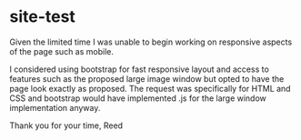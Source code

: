# site-test

Given the limited time I was unable to begin working on responsive aspects of the page
such as mobile.

I considered using bootstrap for fast responsive layout and access to features such as
the proposed large image window but opted to have the page look exactly as proposed.
The request was specifically for HTML and CSS and bootstrap would have implemented .js
for the large window implementation anyway.

Thank you for your time,
Reed
